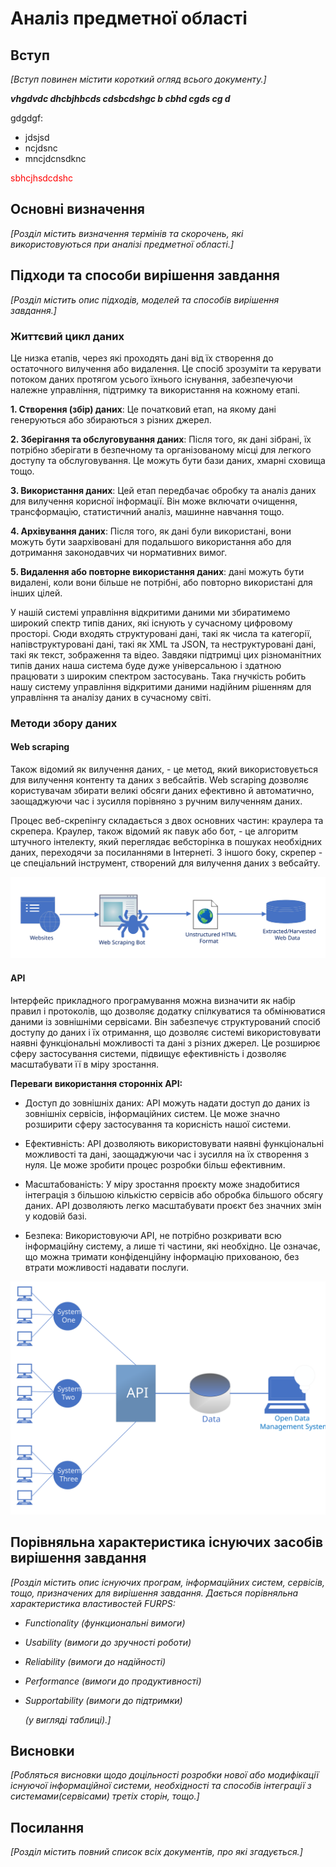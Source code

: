 # Аналіз предметної області

## Вступ

_[Вступ повинен містити короткий огляд всього документу.]_

**_vhgdvdc dhcbjhbcds cdsbcdshgc b cbhd cgds cg d_**

gdgdgf:

- jdsjsd
- ncjdsnc
- mncjdcnsdknc

<span style="color:red"> sbhcjhsdcdshc </span>

## Основні визначення

_[Розділ містить визначення термінів та скорочень, які використовуються при аналізі предметної області.]_

## Підходи та способи вирішення завдання

_[Розділ містить опис підходів, моделей та способів вирішення завдання.]_

### Життєвий цикл даних

Це низка етапів, через які проходять дані від їх створення до остаточного вилучення або видалення. Це спосіб зрозуміти та керувати потоком даних протягом усього їхнього існування, забезпечуючи належне управління, підтримку та використання на кожному етапі.

**1. Створення (збір) даних**: Це початковий етап, на якому дані генеруються або збираються з різних джерел.

**2. Зберігання та обслуговування даних**: Після того, як дані зібрані, їх потрібно зберігати в безпечному та організованому місці для легкого доступу та обслуговування. Це можуть бути бази даних, хмарні сховища тощо.

**3. Використання даних**: Цей етап передбачає обробку та аналіз даних для вилучення корисної інформації. Він може включати очищення, трансформацію, статистичний аналіз, машинне навчання тощо.

**4. Архівування даних**: Після того, як дані були використані, вони можуть бути заархівовані для подальшого використання або для дотримання законодавчих чи нормативних вимог.

**5. Видалення або повторне використання даних**: дані можуть бути видалені, коли вони більше не потрібні, або повторно використані для інших цілей.

У нашій системі управління відкритими даними ми збиратимемо широкий спектр типів даних, які існують у сучасному цифровому просторі. Сюди входять структуровані дані, такі як числа та категорії, напівструктуровані дані, такі як XML та JSON, та неструктуровані дані, такі як текст, зображення та відео. Завдяки підтримці цих різноманітних типів даних наша система буде дуже універсальною і здатною працювати з широким спектром застосувань. Така гнучкість робить нашу систему управління відкритими даними надійним рішенням для управління та аналізу даних в сучасному світі.

### Методи збору даних

#### Web scraping

Також відомий як вилучення даних, - це метод, який використовується для вилучення контенту та даних з вебсайтів. Web scraping дозволяє користувачам збирати великі обсяги даних ефективно й автоматично, заощаджуючи час і зусилля порівняно з ручним вилученням даних.

Процес веб-скрепінгу складається з двох основних частин: краулера та скрепера. Краулер, також відомий як павук або бот, - це алгоритм штучного інтелекту, який переглядає вебсторінка в пошуках необхідних даних, переходячи за посиланнями в Інтернеті. З іншого боку, скрепер - це спеціальний інструмент, створений для вилучення даних з вебсайту.

<img alt="Web scraping" src="./assets/webscraping.svg" >

#### API

Інтерфейс прикладного програмування можна визначити як набір правил і протоколів, що дозволяє додатку спілкуватися та обмінюватися даними із зовнішніми сервісами. Він забезпечує структурований спосіб доступу до даних і їх отримання, що дозволяє системі використовувати наявні функціональні можливості та дані з різних джерел. Це розширює сферу застосування системи, підвищує ефективність і дозволяє масштабувати її в міру зростання.

**Переваги використання сторонніх API:**

- Доступ до зовнішніх даних: API можуть надати доступ до даних із зовнішніх сервісів, інформаційних систем. Це може значно розширити сферу застосування та корисність нашої системи.

- Ефективність: API дозволяють використовувати наявні функціональні можливості та дані, заощаджуючи час і зусилля на їх створення з нуля. Це може зробити процес розробки більш ефективним.

- Масштабованість: У міру зростання проєкту може знадобитися інтеграція з більшою кількістю сервісів або обробка більшого обсягу даних. API дозволяють легко масштабувати проєкт без значних змін у кодовій базі.

- Безпека: Використовуючи API, не потрібно розкривати всю інформаційну систему, а лише ті частини, які необхідно. Це означає, що можна тримати конфіденційну інформацію прихованою, без втрати можливості надавати послуги.

<img alt="API" src="./assets/api.svg" >

## Порівняльна характеристика існуючих засобів вирішення завдання

_[Розділ містить опис існуючих програм, інформаційних систем, сервісів, тощо, призначених для вирішення
завдання. Дається порівняльна характеристика властивостей FURPS:_

- _Functionality (функциональні вимоги)_
- _Usability (вимоги до зручності роботи)_
- _Reliability (вимоги до надійності)_
- _Performance (вимоги до продуктивності)_
- _Supportability (вимоги до підтримки)_

  _(у вигляді таблиці).]_

## Висновки

_[Робляться висновки щодо доцільності розробки нової або модифікації існуючої інформаційної системи, необхідності та способів інтеграції з системами(сервісами) третіх сторін, тощо.]_

## Посилання

_[Розділ містить повний список всіх документів, про які згадується.]_
